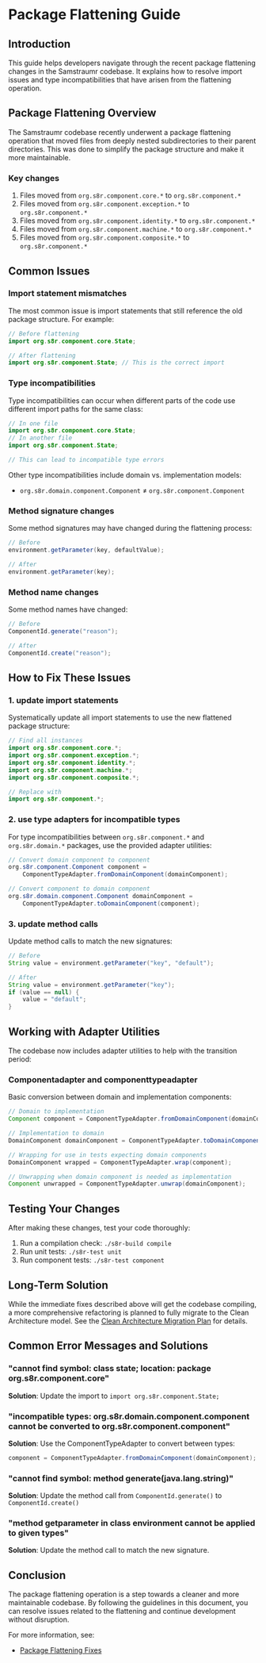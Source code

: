 # Package Flattening Guide

## Introduction

This guide helps developers navigate through the recent package flattening changes in the Samstraumr codebase. It explains how to resolve import issues and type incompatibilities that have arisen from the flattening operation.

## Package Flattening Overview

The Samstraumr codebase recently underwent a package flattening operation that moved files from deeply nested subdirectories to their parent directories. This was done to simplify the package structure and make it more maintainable.

### Key changes

1. Files moved from `org.s8r.component.core.*` to `org.s8r.component.*`
2. Files moved from `org.s8r.component.exception.*` to `org.s8r.component.*`
3. Files moved from `org.s8r.component.identity.*` to `org.s8r.component.*`
4. Files moved from `org.s8r.component.machine.*` to `org.s8r.component.*`
5. Files moved from `org.s8r.component.composite.*` to `org.s8r.component.*`

## Common Issues

### Import statement mismatches

The most common issue is import statements that still reference the old package structure. For example:

```java
// Before flattening
import org.s8r.component.core.State;

// After flattening
import org.s8r.component.State; // This is the correct import
```

### Type incompatibilities

Type incompatibilities can occur when different parts of the code use different import paths for the same class:

```java
// In one file
import org.s8r.component.core.State;
// In another file
import org.s8r.component.State;

// This can lead to incompatible type errors
```

Other type incompatibilities include domain vs. implementation models:
- `org.s8r.domain.component.Component` ≠ `org.s8r.component.Component`

### Method signature changes

Some method signatures may have changed during the flattening process:

```java
// Before
environment.getParameter(key, defaultValue);

// After
environment.getParameter(key);
```

### Method name changes

Some method names have changed:

```java
// Before
ComponentId.generate("reason");

// After
ComponentId.create("reason");
```

## How to Fix These Issues

### 1. update import statements

Systematically update all import statements to use the new flattened package structure:

```java
// Find all instances
import org.s8r.component.core.*;
import org.s8r.component.exception.*;
import org.s8r.component.identity.*;
import org.s8r.component.machine.*;
import org.s8r.component.composite.*;

// Replace with
import org.s8r.component.*;
```

### 2. use type adapters for incompatible types

For type incompatibilities between `org.s8r.component.*` and `org.s8r.domain.*` packages, use the provided adapter utilities:

```java
// Convert domain component to component
org.s8r.component.Component component = 
    ComponentTypeAdapter.fromDomainComponent(domainComponent);

// Convert component to domain component
org.s8r.domain.component.Component domainComponent = 
    ComponentTypeAdapter.toDomainComponent(component);
```

### 3. update method calls

Update method calls to match the new signatures:

```java
// Before
String value = environment.getParameter("key", "default");

// After
String value = environment.getParameter("key");
if (value == null) {
    value = "default";
}
```

## Working with Adapter Utilities

The codebase now includes adapter utilities to help with the transition period:

### Componentadapter and componenttypeadapter

Basic conversion between domain and implementation components:

```java
// Domain to implementation
Component component = ComponentTypeAdapter.fromDomainComponent(domainComponent);

// Implementation to domain
DomainComponent domainComponent = ComponentTypeAdapter.toDomainComponent(component);

// Wrapping for use in tests expecting domain components
DomainComponent wrapped = ComponentTypeAdapter.wrap(component);

// Unwrapping when domain component is needed as implementation
Component unwrapped = ComponentTypeAdapter.unwrap(domainComponent);
```

## Testing Your Changes

After making these changes, test your code thoroughly:

1. Run a compilation check: `./s8r-build compile`
2. Run unit tests: `./s8r-test unit`
3. Run component tests: `./s8r-test component`

## Long-Term Solution

While the immediate fixes described above will get the codebase compiling, a more comprehensive refactoring is planned to fully migrate to the Clean Architecture model. See the [Clean Architecture Migration Plan](../architecture/clean/clean-architecture-migration.md) for details.

## Common Error Messages and Solutions

### "cannot find symbol: class state; location: package org.s8r.component.core"

**Solution**: Update the import to `import org.s8r.component.State;`

### "incompatible types: org.s8r.domain.component.component cannot be converted to org.s8r.component.component"

**Solution**: Use the ComponentTypeAdapter to convert between types:
```java
component = ComponentTypeAdapter.fromDomainComponent(domainComponent);
```

### "cannot find symbol: method generate(java.lang.string)"

**Solution**: Update the method call from `ComponentId.generate()` to `ComponentId.create()`

### "method getparameter in class environment cannot be applied to given types"

**Solution**: Update the method call to match the new signature.

## Conclusion

The package flattening operation is a step towards a cleaner and more maintainable codebase. By following the guidelines in this document, you can resolve issues related to the flattening and continue development without disruption.

For more information, see:
- [Package Flattening Fixes](/package-flattening-fixes.md)

